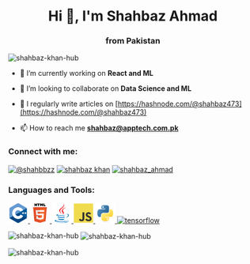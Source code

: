 <h1 align="center">Hi 👋, I'm Shahbaz Ahmad</h1>
<h3 align="center"> from Pakistan</h3>

<p align="left"> <img src="https://komarev.com/ghpvc/?username=shahbaz-khan-hub&label=Profile%20views&color=0e75b6&style=flat" alt="shahbaz-khan-hub" /> </p>

- 🔭 I’m currently working on **React and ML**

- 👯 I’m looking to collaborate on **Data Science and ML**

- 📝 I regularly write articles on [https://hashnode.com/@shahbaz473](https://hashnode.com/@shahbaz473)

- 📫 How to reach me **shahbaz@apptech.com.pk**


<h3 align="left">Connect with me:</h3>
<p align="left">
<a href="https://twitter.com/@shahbbzz" target="blank"><img align="center" src="https://raw.githubusercontent.com/rahuldkjain/github-profile-readme-generator/master/src/images/icons/Social/twitter.svg" alt="@shahbbzz" height="30" width="40" /></a>
<a href="https://linkedin.com/in/shahbaz khan" target="blank"><img align="center" src="https://raw.githubusercontent.com/rahuldkjain/github-profile-readme-generator/master/src/images/icons/Social/linked-in-alt.svg" alt="shahbaz khan" height="30" width="40" /></a>
<a href="https://kaggle.com/shahbaz_ahmad" target="blank"><img align="center" src="https://raw.githubusercontent.com/rahuldkjain/github-profile-readme-generator/master/src/images/icons/Social/kaggle.svg" alt="shahbaz_ahmad" height="30" width="40" /></a>
</p>

<h3 align="left">Languages and Tools:</h3>
<p align="left"> <a href="https://www.w3schools.com/cpp/" target="_blank"> <img src="https://raw.githubusercontent.com/devicons/devicon/master/icons/cplusplus/cplusplus-original.svg" alt="cplusplus" width="40" height="40"/> </a> <a href="https://www.w3.org/html/" target="_blank"> <img src="https://raw.githubusercontent.com/devicons/devicon/master/icons/html5/html5-original-wordmark.svg" alt="html5" width="40" height="40"/> </a> <a href="https://www.java.com" target="_blank"> <img src="https://raw.githubusercontent.com/devicons/devicon/master/icons/java/java-original.svg" alt="java" width="40" height="40"/> </a> <a href="https://developer.mozilla.org/en-US/docs/Web/JavaScript" target="_blank"> <img src="https://raw.githubusercontent.com/devicons/devicon/master/icons/javascript/javascript-original.svg" alt="javascript" width="40" height="40"/> </a> <a href="https://www.python.org" target="_blank"> <img src="https://raw.githubusercontent.com/devicons/devicon/master/icons/python/python-original.svg" alt="python" width="40" height="40"/> </a> <a href="https://www.tensorflow.org" target="_blank"> <img src="https://www.vectorlogo.zone/logos/tensorflow/tensorflow-icon.svg" alt="tensorflow" width="40" height="40"/> </a> </p>

<p><img align="left" src="https://github-readme-stats.vercel.app/api/top-langs?username=shahbaz-khan-hub&show_icons=true&locale=en&layout=compact" alt="shahbaz-khan-hub" /></p>

<p>&nbsp;<img align="center" src="https://github-readme-stats.vercel.app/api?username=shahbaz-khan-hub&show_icons=true&locale=en" alt="shahbaz-khan-hub" /></p>

<p><img align="center" src="https://github-readme-streak-stats.herokuapp.com/?user=shahbaz-khan-hub&" alt="shahbaz-khan-hub" /></p>
